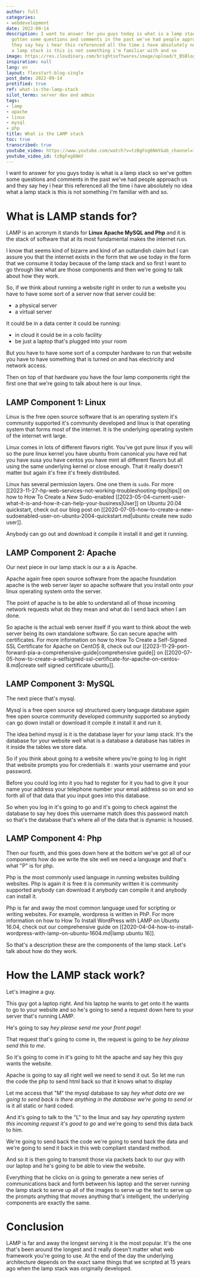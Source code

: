 ```yaml
---
author: full
categories:
- webdevelopment
date: 2022-09-14
description: I want to answer for you guys today is what is a lamp stack so we've
  gotten some questions and comments in the past we've had people approach us and
  they say hey i hear this referenced all the time i have absolutely no idea what
  a lamp stack is this is not something i'm familiar with and so
image: https://res.cloudinary.com/brightsoftwares/image/upload/t_BSBlogImage/v1655555091/pexels-victor-freitas-973505_d0mrkk.jpg
inspiration: null
lang: en
layout: flexstart-blog-single
post_date: 2022-09-14
pretified: true
ref: what-is-the-lamp-stack
silot_terms: server dev and admin
tags:
- lamp
- apache
- linux
- mysql
- php
title: What is the LAMP stack
toc: true
transcribed: true
youtube_video: https://www.youtube.com/watch?v=tzBgFog6NmY&ab_channel=IBMTechnology
youtube_video_id: tzBgFog6NmY
---
```


I want to answer for you guys today is what is a lamp stack so we've gotten some questions and comments in the past we've had people approach us and they
say hey i hear this referenced all the time i have absolutely no idea what a lamp
stack is this is not something i'm familiar with and so.


# What is LAMP stands for?

LAMP is an acronym it stands for **Linux Apache MySQL and Php** and it is the stack of software that at its most fundamental makes the internet run.


I know that seems kind of bizarre and kind of an outlandish claim but I can assure you that the internet exists in the form that we use today in the form that we consume it today because of the lamp stack and so first I want to go through like what are those components and then we're going to talk about how they work.

So, if we think about running a website right in order to run a website you have to
have some sort of a server now that server could be: 
- a physical server 
- a virtual server

It could be in a data center it could be running: 
- in cloud it could be in a colo facility 
- be just a laptop that's plugged into your room

But you have to have some sort of a computer hardware to run that website you have to have
something that is turned on and has electricity and network access.

Then on top of that hardware you have the four lamp components right the first one that we're going to talk about here is our linux.

## LAMP Component 1: Linux

Linux is the free open source software that is an operating system it's community supported it's community developed and linux is that operating system that forms most of the internet. 
It is the underlying operating system of the internet writ large.

Linux comes in lots of different flavors right. You've got pure linux if you will so the pure linux kernel you have ubuntu from canonical you have red hat you have susa you have centos you have mint all different flavors but all using the same underlying kernel or close enough. That it really doesn't matter but again it's free it's freely distributed. 

Linux has several permission layers. One one them is `sudo`. For more [[2023-11-27-hp-web-services-not-working-troubleshooting-tips|tips]] on how to How To Create a New Sudo-enabled [[2023-05-04-current-user-what-it-is-and-how-it-can-help-your-business|User]] on Ubuntu 20.04 quickstart, check out our blog post on [[2020-07-05-how-to-create-a-new-sudoenabled-user-on-ubuntu-2004-quickstart.md|ubuntu create new sudo user]].



Anybody can go out and download it compile it install it and get it running.


## LAMP Component 2: Apache

Our next piece in our lamp stack is our a a is Apache. 

Apache again free open source software from the apache foundation apache is the web server layer so apache software that you install onto your linux operating system onto the server. 

The point of apache is to be able to understand all of those incoming network requests what do they mean and what do I send back when I am done.

So apache is the actual web server itself if you want to think about the web server being its own standalone software. So can secure apache with certificates. For more information on how to How To Create a Self-Signed SSL Certificate for Apache on CentOS 8, check out our [[2023-11-29-port-forward-pia-a-comprehensive-guide|comprehensive guide]] on [[2020-07-05-how-to-create-a-selfsigned-ssl-certificate-for-apache-on-centos-8.md|create self signed certificate ubuntu]].



## LAMP Component 3: MySQL

The next piece that's mysql.

Mysql is a free open source sql structured query language database again free open source community developed community supported so anybody can go down install or download it compile it install it and run it.


The idea behind mysql is it is the database layer for your lamp stack. It's the database for your website well what is a database a database has tables in it inside the tables we store data.


So if you think about going to a website where you're going to log in right that website prompts you for credentials it : wants your username and your password.

Before you could log into it you had to register for it you had to give it your name your address your telephone number your email address so on and so forth all of that data that you input goes into this database.


So when you log in it's going to go and it's going to check against the database to say hey does this username match does this password match so that's the database that's where all of the data that is dynamic is housed.


## LAMP Component 4: Php

Then our fourth, and this goes down here at the bottom we've got all of our components how  do we write the site well we need a language and that's what "P" is for php.

Php is the most commonly used language in  running websites building websites. Php is again it is free it is community written it is community supported anybody can download it anybody can compile it and anybody can install it.

Php is far and away the most common language used for scripting or writing websites. For example, wordpress is written in PhP. For more information on how to How To Install WordPress with LAMP on Ubuntu 16.04, check out our comprehensive guide on [[2020-04-04-how-to-install-wordpress-with-lamp-on-ubuntu-1604.md|lamp ubuntu 16]].


So that's a description these are the components of the lamp stack. Let's talk about how do they work.


# How the LAMP stack work?

Let's imagine a guy. 

This guy got a laptop right. And his laptop he wants to get onto it he wants to go to your website and so he's going to send a request down here to your server that's running LAMP.


He's going to say *hey please send me your front page*!


That request that's going to come in, the request is going to be *hey please send this to me*.

So it's going to come in it's going to hit the apache and say hey this guy wants the website.

Apache is going to say all right well we need to send it out. So let me run the code the php to send html back so that it knows what to display 

Let me access that "M" the mysql database to say *hey what data are we going to send back is there anything in the database we're going to send* or is it all static or hard coded.

And it's going to talk to the "L" to the linux and say *hey operating system this incoming request it's good to go* and we're going to send this data back to him.

We're going to send back the code we're going to send back the data and we're going to send it back in this web compliant standard method.

And so it is then going to transmit those via packets back to our guy with our laptop and he's 
going to be able to view the website.


Everything that he clicks on is going to generate a new series of communications back and forth between his laptop and the server running the lamp stack to serve up all of the images to serve up the text to serve up the prompts anything that moves anything that's intelligent, the underlying components are exactly the same.


# Conclusion

LAMP is far and away the longest serving it is the most popular. It's the one that's been around the longest and it really doesn't matter what web framework you're going to use. At the end of the day the underlying architecture depends on the exact same things that we scripted at 15 years ago when the lamp stack was originally developed.